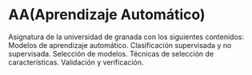 # AA(Aprendizaje Automático)
Asignatura de la universidad de granada con los siguientes contenidos: Modelos de aprendizaje automático. Clasificación supervisada y no supervisada. Selección de modelos. Técnicas de
selección de características. Validación y verificación.
